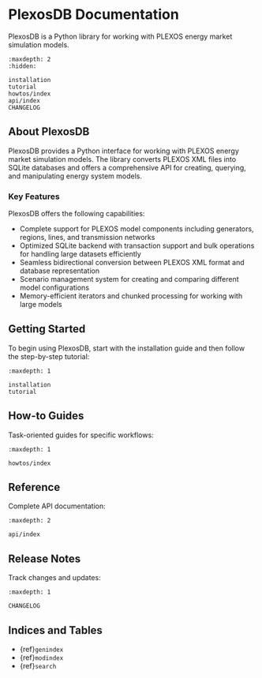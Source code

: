 # PlexosDB Documentation

PlexosDB is a Python library for working with PLEXOS energy market simulation models.

```{toctree}
:maxdepth: 2
:hidden:

installation
tutorial
howtos/index
api/index
CHANGELOG
```

## About PlexosDB

PlexosDB provides a Python interface for working with PLEXOS energy market simulation models. The library converts PLEXOS XML files into SQLite databases and offers a comprehensive API for creating, querying, and manipulating energy system models.

### Key Features

PlexosDB offers the following capabilities:

- Complete support for PLEXOS model components including generators, regions, lines, and transmission networks
- Optimized SQLite backend with transaction support and bulk operations for handling large datasets efficiently
- Seamless bidirectional conversion between PLEXOS XML format and database representation
- Scenario management system for creating and comparing different model configurations
- Memory-efficient iterators and chunked processing for working with large models

## Getting Started

To begin using PlexosDB, start with the installation guide and then follow the step-by-step tutorial:

```{toctree}
:maxdepth: 1

installation
tutorial
```

## How-to Guides

Task-oriented guides for specific workflows:

```{toctree}
:maxdepth: 1

howtos/index
```

## Reference

Complete API documentation:

```{toctree}
:maxdepth: 2

api/index
```

## Release Notes

Track changes and updates:

```{toctree}
:maxdepth: 1

CHANGELOG
```

## Indices and Tables

* {ref}`genindex`
* {ref}`modindex`
* {ref}`search`
